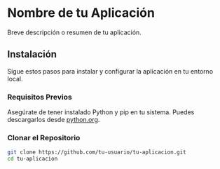 # Nombre de tu Aplicación

Breve descripción o resumen de tu aplicación.

## Instalación

Sigue estos pasos para instalar y configurar la aplicación en tu entorno local.

### Requisitos Previos

Asegúrate de tener instalado Python y pip en tu sistema. Puedes descargarlos desde [python.org](https://www.python.org/downloads/).

### Clonar el Repositorio

```bash
git clone https://github.com/tu-usuario/tu-aplicacion.git
cd tu-aplicacion
